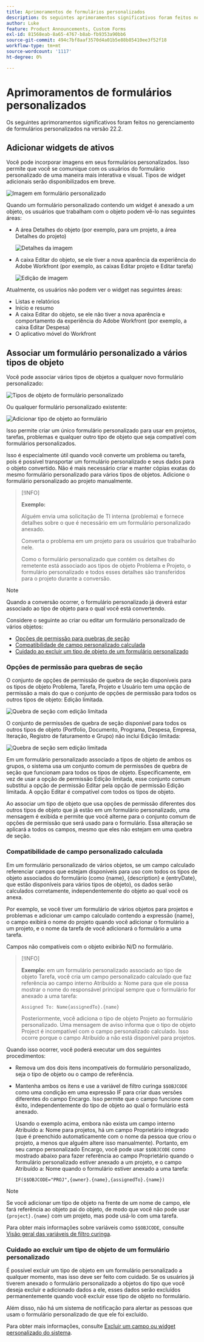 ```yaml
---
title: Aprimoramentos de formulários personalizados
description: Os seguintes aprimoramentos significativos foram feitos no gerenciamento de formulários personalizados na versão 22.2.
author: Luke
feature: Product Announcements, Custom Forms
exl-id: 81568eab-8a65-4767-b8ab-fb9353a90bb6
source-git-commit: 494c7bf8aaf3570d4a01b5e88b85410ee3f52f18
workflow-type: tm+mt
source-wordcount: '1117'
ht-degree: 0%

---
```


# Aprimoramentos de formulários personalizados

Os seguintes aprimoramentos significativos foram feitos no gerenciamento de formulários personalizados na versão 22.2.

## Adicionar widgets de ativos

Você pode incorporar imagens em seus formulários personalizados. Isso permite que você se comunique com os usuários do formulário personalizado de uma maneira mais interativa e visual. Tipos de widget adicionais serão disponibilizados em breve.

![Imagem em formulário personalizado](assets/image-in-custom-form.png)

Quando um formulário personalizado contendo um widget é anexado a um objeto, os usuários que trabalham com o objeto podem vê-lo nas seguintes áreas:

* A área Detalhes do objeto (por exemplo, para um projeto, a área Detalhes do projeto)&#x200B;

  ![Detalhes da imagem](assets/see-image-details-page.png)

* A caixa Editar do objeto, se ele tiver a nova aparência da experiência do Adobe Workfront (por exemplo, as caixas Editar projeto e Editar tarefa)&#x200B;

  ![Edição de imagem](assets/image-see-in-edit.png)

Atualmente, os usuários não podem ver o widget nas seguintes áreas:&#x200B;

* Listas e relatórios
* Início e resumo
* A caixa Editar do objeto, se ele não tiver a nova aparência e comportamento da experiência do Adobe Workfront (por exemplo, a caixa Editar Despesa)
* &#x200B;O aplicativo móvel do Workfront

## Associar um formulário personalizado a vários tipos de objeto

Você pode associar vários tipos de objetos a qualquer novo formulário personalizado:

![Tipos de objeto de formulário personalizado](assets/new-custom-form-object-types.png)

Ou qualquer formulário personalizado existente:

![Adicionar tipo de objeto ao formulário](assets/add-object-type-existing-form.png)

Isso permite criar um único formulário personalizado para usar em projetos, tarefas, problemas e qualquer outro tipo de objeto que seja compatível com formulários personalizados.

Isso é especialmente útil quando você converte um problema ou tarefa, pois é possível transportar um formulário personalizado e seus dados para o objeto convertido. Não é mais necessário criar e manter cópias exatas do mesmo formulário personalizado para vários tipos de objetos. Adicione o formulário personalizado ao projeto manualmente.

>[!INFO]
>
>**Exemplo:**
>
>Alguém envia uma solicitação de TI interna (problema) e fornece detalhes sobre o que é necessário em um formulário personalizado anexado.
>
>Converta o problema em um projeto para os usuários que trabalharão nele.
>
>Como o formulário personalizado que contém os detalhes do remetente está associado aos tipos de objeto Problema e Projeto, o formulário personalizado e todos esses detalhes são transferidos para o projeto durante a conversão.

>[!NOTE]
>
>Quando a conversão ocorrer, o formulário personalizado já deverá estar associado ao tipo de objeto para o qual você está convertendo.

Considere o seguinte ao criar ou editar um formulário personalizado de vários objetos:

* [Opções de permissão para quebras de seção](#permission-options-for-section-breaks)
* [Compatibilidade de campo personalizado calculada](#calculated-custom-field-compatibility)
* [Cuidado ao excluir um tipo de objeto de um formulário personalizado](#caution-about-deleting-an-object-type-from-a-custom-form)

### Opções de permissão para quebras de seção

O conjunto de opções de permissão de quebra de seção disponíveis para os tipos de objeto Problema, Tarefa, Projeto e Usuário tem uma opção de permissão a mais do que o conjunto de opções de permissão para todos os outros tipos de objeto: Edição limitada.

![Quebra de seção com edição limitada](assets/section-break-permissions-limited-edit.png)

O conjunto de permissões de quebra de seção disponível para todos os outros tipos de objeto (Portfolio, Documento, Programa, Despesa, Empresa, Iteração, Registro de faturamento e Grupo) não inclui Edição limitada:

![Quebra de seção sem edição limitada](assets/section-break-permissions-no-limited-edit.png)

Em um formulário personalizado associado a tipos de objeto de ambos os grupos, o sistema usa um conjunto comum de permissões de quebra de seção que funcionam para todos os tipos de objeto. Especificamente, em vez de usar a opção de permissão Edição limitada, esse conjunto comum substitui a opção de permissão Editar pela opção de permissão Edição limitada. A opção Editar é compatível com todos os tipos de objeto.

Ao associar um tipo de objeto que usa opções de permissão diferentes dos outros tipos de objeto que já estão em um formulário personalizado, uma mensagem é exibida e permite que você alterne para o conjunto comum de opções de permissão que será usado para o formulário. Essa alteração se aplicará a todos os campos, mesmo que eles não estejam em uma quebra de seção.

### Compatibilidade de campo personalizado calculada

Em um formulário personalizado de vários objetos, se um campo calculado referenciar campos que estejam disponíveis para uso com todos os tipos de objeto associados do formulário (como {name}, {description} e {entryDate}, que estão disponíveis para vários tipos de objeto), os dados serão calculados corretamente, independentemente do objeto ao qual você os anexa.

Por exemplo, se você tiver um formulário de vários objetos para projetos e problemas e adicionar um campo calculado contendo a expressão {name}, o campo exibirá o nome do projeto quando você adicionar o formulário a um projeto, e o nome da tarefa de você adicionará o formulário a uma tarefa.

Campos não compatíveis com o objeto exibirão N/D no formulário.

>[!INFO]
>
>**Exemplo:** em um formulário personalizado associado ao tipo de objeto Tarefa, você cria um campo personalizado calculado que faz referência ao campo interno Atribuído a: Nome para que ele possa mostrar o nome do responsável principal sempre que o formulário for anexado a uma tarefa:
>
>```
>Assigned To: Name{assignedTo}.{name}
>```
>
>Posteriormente, você adiciona o tipo de objeto Projeto ao formulário personalizado. Uma mensagem de aviso informa que o tipo de objeto Project é incompatível com o campo personalizado calculado. Isso ocorre porque o campo Atribuído a não está disponível para projetos.

Quando isso ocorrer, você poderá executar um dos seguintes procedimentos:

* Remova um dos dois itens incompatíveis do formulário personalizado, seja o tipo de objeto ou o campo de referência.
* Mantenha ambos os itens e use a variável de filtro curinga `$$OBJCODE` como uma condição em uma expressão IF para criar duas versões diferentes do campo Encargo. Isso permite que o campo funcione com êxito, independentemente do tipo de objeto ao qual o formulário está anexado.

  Usando o exemplo acima, embora não exista um campo interno Atribuído a: Nome para projetos, há um campo Proprietário integrado (que é preenchido automaticamente com o nome da pessoa que criou o projeto, a menos que alguém altere isso manualmente). Portanto, em seu campo personalizado Encargo, você pode usar `$$OBJCODE` como mostrado abaixo para fazer referência ao campo Proprietário quando o formulário personalizado estiver anexado a um projeto, e o campo Atribuído a: Nome quando o formulário estiver anexado a uma tarefa:

  ```
  IF($$OBJCODE="PROJ",{owner}.{name},{assignedTo}.{name})
  ```

>[!NOTE]
>
>  Se você adicionar um tipo de objeto na frente de um nome de campo, ele fará referência ao objeto pai do objeto, de modo que você não pode usar `{project}.{name}` com um projeto, mas pode usá-lo com uma tarefa.


Para obter mais informações sobre variáveis como `$$OBJCODE`, consulte [Visão geral das variáveis de filtro curinga](/help/quicksilver/reports-and-dashboards/reports/reporting-elements/understand-wildcard-filter-variables.md).

### Cuidado ao excluir um tipo de objeto de um formulário personalizado

É possível excluir um tipo de objeto em um formulário personalizado a qualquer momento, mas isso deve ser feito com cuidado. Se os usuários já tiverem anexado o formulário personalizado a objetos do tipo que você deseja excluir e adicionado dados a ele, esses dados serão excluídos permanentemente quando você excluir esse tipo de objeto no formulário.

Além disso, não há um sistema de notificação para alertar as pessoas que usam o formulário personalizado de que ele foi excluído.

Para obter mais informações, consulte [Excluir um campo ou widget personalizado do sistema](/help/quicksilver/administration-and-setup/customize-workfront/create-manage-custom-forms/delete-a-custom-field.md).
